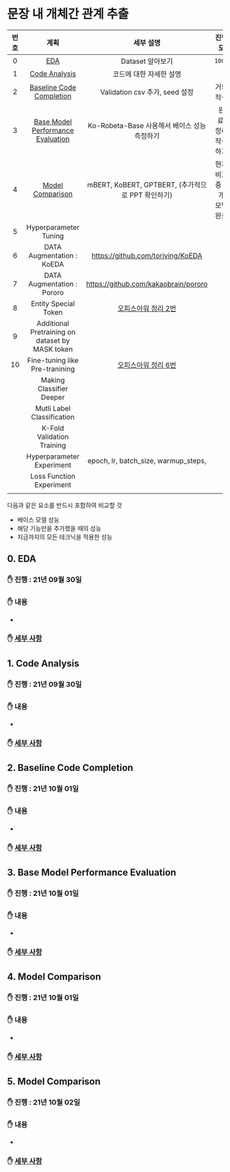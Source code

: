 # 문장 내 개체간 관계 추출

|번호|계획|세부 설명|진행도|
|:---:|:------------:|:------------:|:------:|
|0|[EDA](https://github.com/boostcampaitech2/klue-level2-nlp-04/blob/JSM/PLAN.md#0eda)|Dataset 알아보기|`100%`|
|1|[Code Analysis](https://github.com/boostcampaitech2/klue-level2-nlp-04/blob/JSM/PLAN.md#1-code-analysis)|코드에 대한 자세한 설명||
|2|[Baseline Code Completion](https://github.com/boostcampaitech2/klue-level2-nlp-04/blob/JSM/PLAN.md#2-baseline-code-completion)|Validation csv 추가, seed 설정|거의 작성|
|3|[Base Model Performance Evaluation](https://github.com/boostcampaitech2/klue-level2-nlp-04/blob/JSM/PLAN.md#3-base-model-performance-evaluation)|Ko-Robeta-Base 사용해서 베이스 성능 측정하기|완료. 정리 작성하기|
|4|[Model Comparison](https://github.com/boostcampaitech2/klue-level2-nlp-04/blob/JSM/PLAN.md#4-model-comparison)|mBERT, KoBERT, GPTBERT, (추가적으로 PPT 확인하기)|현재 비교중 3개 모델 완료|
|5|Hyperparameter Tuning||
|6|DATA Augmentation : KoEDA|https://github.com/toriving/KoEDA||
|7|DATA Augmentation : Pororo|https://github.com/kakaobrain/pororo||
|8|Entity Special Token|[오피스아워 정리 2번](https://github.com/sangmandu/SangSangPlus/issues/101#issue-1011979770)||
|9|Additional Pretraining on dataset by MASK token||
|10|Fine-tuning like Pre-tranining|[오피스아워 정리 6번](https://github.com/sangmandu/SangSangPlus/issues/101#issue-1011979770)||
||Making Classifier Deeper||
||Mutli Label Classification||
||K-Fold Validation Training||
||Hyperparameter Experiment|epoch, lr, batch_size, warmup_steps,||
||Loss Function Experiment||
||||

다음과 같은 요소를 반드시 포함하여 비교할 것
* 베이스 모델 성능
* 해당 기능만을 추가했을 때의 성능
* 지금까지의 모든 테크닉을 적용한 성능

## 0. EDA
### ✋ 진행 : 21년 09월 30일  
### ✋ 내용
* 
### ✋ [세부 사항](https://github.com/boostcampaitech2/klue-level2-nlp-04/blob/115056fb050979745bef3acfd53d645e28c3c2ff/EDA.md)

## 1. Code Analysis
### ✋ 진행 : 21년 09월 30일  
### ✋ 내용
* 
### ✋ [세부 사항](https://github.com/boostcampaitech2/klue-level2-nlp-04/blob/115056fb050979745bef3acfd53d645e28c3c2ff/Code%20Analysis.md)

## 2. Baseline Code Completion
### ✋ 진행 : 21년 10월 01일  
### ✋ 내용
* 
### ✋ [세부 사항](https://github.com/boostcampaitech2/klue-level2-nlp-04/blob/e4dfd1f6aea9b1263d8eeaad7d3bee1eef280a82/Baseline%20Code%20Completion.md)

## 3. Base Model Performance Evaluation
### ✋ 진행 : 21년 10월 01일  
### ✋ 내용
* 
### ✋ [세부 사항](https://github.com/boostcampaitech2/klue-level2-nlp-04/blob/683beb1ab9b5b337157cb1b61e54a71153e5a76c/Base%20Model%20Performance%20Evaluation.md)

## 4. Model Comparison
### ✋ 진행 : 21년 10월 01일  
### ✋ 내용
* 
### ✋ [세부 사항](https://github.com/boostcampaitech2/klue-level2-nlp-04/blob/9ebe1645ad25562756e84115730ffc3121df9649/Model%20Comparison.md)

## 5. Model Comparison
### ✋ 진행 : 21년 10월 02일  
### ✋ 내용
* 
### ✋ [세부 사항]()


